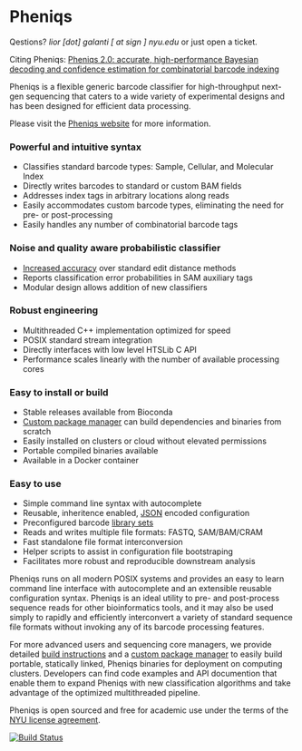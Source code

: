 # Pheniqs

Qestions? *lior [dot] galanti [ at sign ] nyu.edu* or just open a ticket.

Citing Pheniqs: [Pheniqs 2.0: accurate, high-performance Bayesian decoding and confidence estimation for combinatorial barcode indexing](https://doi.org/10.1186/s12859-021-04267-5)

Pheniqs is a flexible generic barcode classifier for high-throughput next-gen sequencing that caters to a wide variety of experimental designs and has been designed for efficient data processing.

Please visit the [Pheniqs website](http://biosails.github.io/pheniqs) for more information.

### Powerful and intuitive syntax
- Classifies standard barcode types: Sample, Cellular, and Molecular Index
- Directly writes barcodes to standard or custom BAM fields
- Addresses index tags in arbitrary locations along reads
- Easily accommodates custom barcode types, eliminating the need for pre- or post-processing
- Easily handles any number of combinatorial barcode tags

### Noise and quality aware probabilistic classifier
- [Increased accuracy](https://biosails.github.io/pheniqs/pamld) over standard edit distance methods
- Reports classification error probabilities in SAM auxiliary tags
- Modular design allows addition of new classifiers

### Robust engineering
- Multithreaded C++ implementation optimized for speed
- POSIX standard stream integration
- Directly interfaces with low level HTSLib C API
- Performance scales linearly with the number of available processing cores

### Easy to install or build
- Stable releases available from Bioconda
- [Custom package manager](https://github.com/biosails/pheniqs-build-api) can build dependencies and binaries from scratch
- Easily installed on clusters or cloud without elevated permissions
- Portable compiled binaries available
- Available in a Docker container

### Easy to use
- Simple command line syntax with autocomplete
- Reusable, inheritence enabled, [JSON](https://en.wikipedia.org/wiki/JSON) encoded configuration
- Preconfigured barcode [library sets](https://biosails.github.io/pheniqs/recipe)
- Reads and writes multiple file formats: FASTQ, SAM/BAM/CRAM
- Fast standalone file format interconversion
- Helper scripts to assist in configuration file bootstraping
- Facilitates more robust and reproducible downstream analysis

Pheniqs runs on all modern POSIX systems and provides an easy to learn command line interface with autocomplete and an extensible reusable configuration syntax. Pheniqs is an ideal utility to pre- and post-process sequence reads for other bioinformatics tools, and it may also be used simply to rapidly and efficiently interconvert a variety of standard sequence file formats without invoking any of its barcode processing features.

For more advanced users and sequencing core managers, we provide detailed [build instructions](https://biosails.github.io/pheniqs/install) and a [custom package manager](https://github.com/biosails/pheniqs-build-api) to easily build portable, statically linked, Pheniqs binaries for deployment on computing clusters. Developers can find code examples and API documention that enable them to expand Pheniqs with new classification algorithms and take advantage of the optimized multithreaded pipeline.

Pheniqs is open sourced and free for academic use under the terms of the [NYU license agreement](https://github.com/biosails/pheniqs/blob/master/LICENSE).

[![Build Status](https://travis-ci.org/biosails/pheniqs.svg?branch=master)](https://travis-ci.org/biosails/pheniqs)
